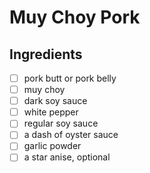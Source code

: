 # Muy Choy Pork

## Ingredients
- [ ] pork butt or pork belly
- [ ] muy choy
- [ ] dark soy sauce
- [ ] white pepper
- [ ] regular soy sauce
- [ ] a dash of oyster sauce
- [ ] garlic powder
- [ ] a star anise, optional